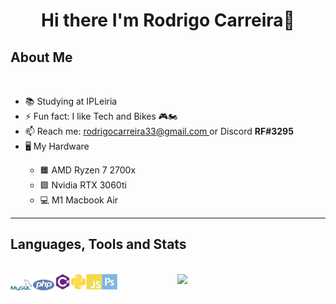 <h1 align="center"> Hi there I'm Rodrigo Carreira👋</h1>


<h2> About Me </h2>
<br>
<ul>
  <li> 📚 Studying at IPLeiria </li>
  <li> ⚡ Fun fact: I like Tech and Bikes 🎮🏍️ </li>
  <li> 📫 Reach me: <a href="https://mail.google.com/">rodrigocarreira33@gmail.com </a> or Discord <b>RF#3295 </b></li>
  <li> 🖥️ My Hardware</li>
  <ul>
     <li> 🟧 AMD Ryzen 7 2700x</li>
     <li> 🟩 Nvidia RTX 3060ti </li>
     <li> 💻 M1 Macbook Air</li>
  </ul>
</ul>

---
<h2> Languages, Tools and Stats </h2>
<br>
<img align="left" width="7%" src="https://raw.githubusercontent.com/devicons/devicon/master/icons/mysql/mysql-plain-wordmark.svg">
<img align="left" width="7%" src="https://raw.githubusercontent.com/devicons/devicon/master/icons/php/php-plain.svg">
<img align="left" width="5%" src="https://raw.githubusercontent.com/devicons/devicon/master/icons/csharp/csharp-plain.svg">
<img align="left" width="5%" src="https://raw.githubusercontent.com/devicons/devicon/master/icons/python/python-plain.svg">
<img align="left" width="5%" src="https://raw.githubusercontent.com/devicons/devicon/master/icons/javascript/javascript-plain.svg">
<img align="left" width="5%" src="https://raw.githubusercontent.com/devicons/devicon/master/icons/photoshop/photoshop-plain.svg">


<img align="right" width="47%" src="https://github-readme-stats.vercel.app/api?username=rfcarreira33&show_icons=true&theme=dark">

